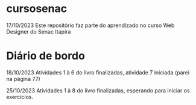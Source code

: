 # cursosenac

17/10/2023 Este repositório faz parte do aprendizado no curso Web Designer do Senac Itapira

# Diário de bordo

18/10/2023 Atividades 1 à 6 do livro finalizadas, atividade 7 iniciada (parei na página 77)

25/10/2023 Atividades 1 à 8 do livro finalizadas, esperando para iniciar os exercícios.
